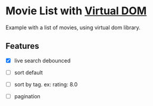 # Movie List with [Virtual DOM](https://github.com/Matt-Esch/virtual-dom)

Example with a list of movies, using virtual dom library.

## Features
  - [x] live search debounced
  - [ ] sort default
  - [ ] sort by tag. ex: rating: 8.0
  - [ ] pagination

